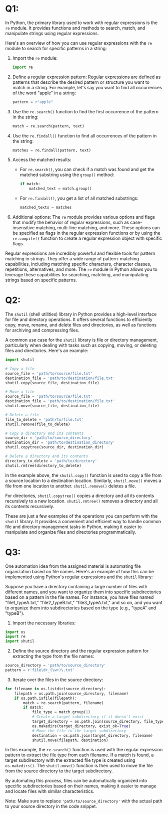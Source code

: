 # Q1:
In Python, the primary library used to work with regular expressions is the `re` module. It provides functions and methods to search, match, and manipulate strings using regular expressions.

Here's an overview of how you can use regular expressions with the `re` module to search for specific patterns in a string:

1. Import the `re` module:
   ```python
   import re
   ```

2. Define a regular expression pattern:
   Regular expressions are defined as patterns that describe the desired pattern or structure you want to match in a string. For example, let's say you want to find all occurrences of the word "apple" in a string:
   ```python
   pattern = r"apple"
   ```

3. Use the `re.search()` function to find the first occurrence of the pattern in the string:
   ```python
   match = re.search(pattern, text)
   ```

4. Use the `re.findall()` function to find all occurrences of the pattern in the string:
   ```python
   matches = re.findall(pattern, text)
   ```

5. Access the matched results:
   - For `re.search()`, you can check if a match was found and get the matched substring using the `group()` method:
     ```python
     if match:
         matched_text = match.group()
     ```

   - For `re.findall()`, you get a list of all matched substrings:
     ```python
     matched_texts = matches
     ```

6. Additional options:
   The `re` module provides various options and flags that modify the behavior of regular expressions, such as case-insensitive matching, multi-line matching, and more. These options can be specified as flags in the regular expression functions or by using the `re.compile()` function to create a regular expression object with specific flags.

Regular expressions are incredibly powerful and flexible tools for pattern matching in strings. They offer a wide range of pattern-matching capabilities, including matching specific characters, character classes, repetitions, alternatives, and more. The `re` module in Python allows you to leverage these capabilities for searching, matching, and manipulating strings based on specific patterns.

# Q2:
The `shutil` (shell utilities) library in Python provides a high-level interface for file and directory operations. It offers several functions to efficiently copy, move, rename, and delete files and directories, as well as functions for archiving and compressing files. 

A common use case for the `shutil` library is file or directory management, particularly when dealing with tasks such as copying, moving, or deleting files and directories. Here's an example:

```python
import shutil

# Copy a file
source_file = 'path/to/source/file.txt'
destination_file = 'path/to/destination/file.txt'
shutil.copy(source_file, destination_file)

# Move a file
source_file = 'path/to/source/file.txt'
destination_file = 'path/to/destination/file.txt'
shutil.move(source_file, destination_file)

# Delete a file
file_to_delete = 'path/to/file.txt'
shutil.remove(file_to_delete)

# Copy a directory and its contents
source_dir = 'path/to/source_directory'
destination_dir = 'path/to/destination_directory'
shutil.copytree(source_dir, destination_dir)

# Delete a directory and its contents
directory_to_delete = 'path/to/directory'
shutil.rmtree(directory_to_delete)
```

In the example above, the `shutil.copy()` function is used to copy a file from a source location to a destination location. Similarly, `shutil.move()` moves a file from one location to another. `shutil.remove()` deletes a file.

For directories, `shutil.copytree()` copies a directory and all its contents recursively to a new location. `shutil.rmtree()` removes a directory and all its contents recursively.

These are just a few examples of the operations you can perform with the `shutil` library. It provides a convenient and efficient way to handle common file and directory management tasks in Python, making it easier to manipulate and organize files and directories programmatically.

# Q3:
One automation idea from the assigned material is automating file organization based on file names. Here's an example of how this can be implemented using Python's regular expressions and the `shutil` library:

Suppose you have a directory containing a large number of files with different names, and you want to organize them into specific subdirectories based on a pattern in the file names. For instance, you have files named "file1_typeA.txt," "file2_typeB.txt," "file3_typeA.txt," and so on, and you want to organize them into subdirectories based on the type (e.g., "typeA" and "typeB").

1. Import the necessary libraries:
```python
import os
import re
import shutil
```

2. Define the source directory and the regular expression pattern for extracting the type from the file names:
```python
source_directory = 'path/to/source_directory'
pattern = r'file\d+_(\w+)\.txt'
```

3. Iterate over the files in the source directory:
```python
for filename in os.listdir(source_directory):
    filepath = os.path.join(source_directory, filename)
    if os.path.isfile(filepath):
        match = re.search(pattern, filename)
        if match:
            file_type = match.group(1)
            # Create a target subdirectory if it doesn't exist
            target_directory = os.path.join(source_directory, file_type)
            os.makedirs(target_directory, exist_ok=True)
            # Move the file to the target subdirectory
            destination = os.path.join(target_directory, filename)
            shutil.move(filepath, destination)
```

In this example, the `re.search()` function is used with the regular expression pattern to extract the file type from each filename. If a match is found, a target subdirectory with the extracted file type is created using `os.makedirs()`. The `shutil.move()` function is then used to move the file from the source directory to the target subdirectory.

By automating this process, files can be automatically organized into specific subdirectories based on their names, making it easier to manage and locate files with similar characteristics.

Note: Make sure to replace `'path/to/source_directory'` with the actual path to your source directory in the code snippet.

